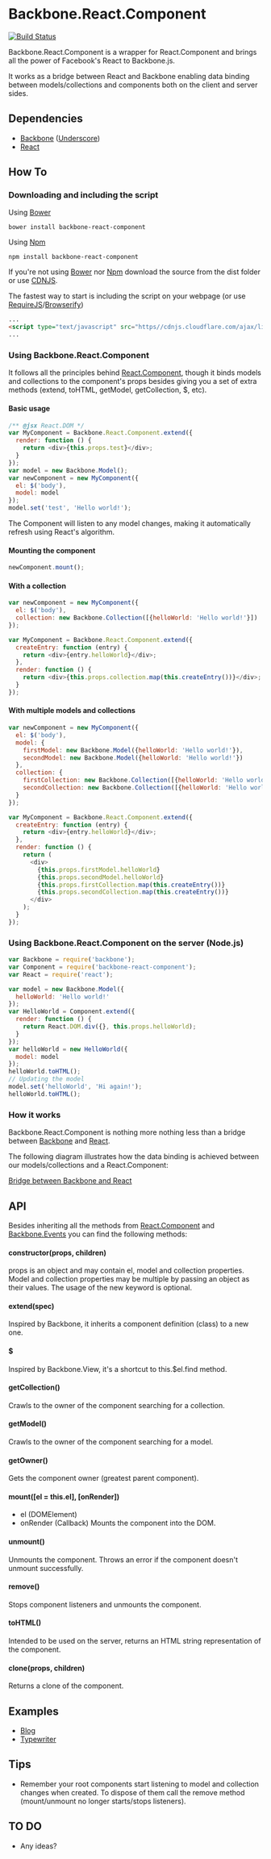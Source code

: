 # Backbone.React.Component
[![Build Status](https://travis-ci.org/magalhas/backbone-react-component.png)](https://travis-ci.org/magalhas/backbone-react-component)

Backbone.React.Component is a wrapper for React.Component and brings all the power of Facebook's React to Backbone.js.

It works as a bridge between React and Backbone enabling data binding between models/collections and components both on the client and server sides.

## Dependencies
* [Backbone](http://backbonejs.org/) ([Underscore](http://underscorejs.org/))
* [React](http://facebook.github.io/react/)

## How To
### Downloading and including the script
Using [Bower](http://bower.io/)
```shell
bower install backbone-react-component
```

Using [Npm](https://npmjs.org/)
```shell
npm install backbone-react-component
```
If you're not using [Bower](http://bower.io/) nor [Npm](https://npmjs.org/) download the source from the dist folder or use [CDNJS](http://cdnjs.com/).

The fastest way to start is including the script on your webpage (or use [RequireJS](http://requirejs.org/)/[Browserify](http://browserify.org/))
```html
...
<script type="text/javascript" src="https//cdnjs.cloudflare.com/ajax/libs/backbone-react-component/0.5.1/backbone-react-component-min.js"></script>
...
```

### Using Backbone.React.Component
It follows all the principles behind [React.Component](http://facebook.github.io/react/docs/component-api.html), though it binds models and collections to the component's props besides giving you a set of extra methods (extend, toHTML, getModel, getCollection, $, etc).

#### Basic usage
```js
/** @jsx React.DOM */
var MyComponent = Backbone.React.Component.extend({
  render: function () {
    return <div>{this.props.test}</div>;
  }
});
var model = new Backbone.Model();
var newComponent = new MyComponent({
  el: $('body'),
  model: model
});
model.set('test', 'Hello world!');
```
The Component will listen to any model changes, making it automatically refresh using React's algorithm.

#### Mounting the component
```js
newComponent.mount();
```

#### With a collection
```js
var newComponent = new MyComponent({
  el: $('body'),
  collection: new Backbone.Collection([{helloWorld: 'Hello world!'}])
});
```
```js
var MyComponent = Backbone.React.Component.extend({
  createEntry: function (entry) {
    return <div>{entry.helloWorld}</div>;
  },
  render: function () {
    return <div>{this.props.collection.map(this.createEntry())}</div>;
  }
});
```

#### With multiple models and collections
```js
var newComponent = new MyComponent({
  el: $('body'),
  model: {
    firstModel: new Backbone.Model({helloWorld: 'Hello world!'}),
    secondModel: new Backbone.Model({helloWorld: 'Hello world!'})
  },
  collection: {
    firstCollection: new Backbone.Collection([{helloWorld: 'Hello world!'}]),
    secondCollection: new Backbone.Collection([{helloWorld: 'Hello world!'}])
  }
});
```
```js
var MyComponent = Backbone.React.Component.extend({
  createEntry: function (entry) {
    return <div>{entry.helloWorld}</div>;
  },
  render: function () {
    return (
      <div>
        {this.props.firstModel.helloWorld}
        {this.props.secondModel.helloWorld}
        {this.props.firstCollection.map(this.createEntry())}
        {this.props.secondCollection.map(this.createEntry())}
      </div>
    );
  }
});
```

### Using Backbone.React.Component on the server (Node.js)
```js
var Backbone = require('backbone');
var Component = require('backbone-react-component');
var React = require('react');

var model = new Backbone.Model({
  helloWorld: 'Hello world!'
});
var HelloWorld = Component.extend({
  render: function () {
    return React.DOM.div({}, this.props.helloWorld);
  }
});
var helloWorld = new HelloWorld({
  model: model
});
helloWorld.toHTML();
// Updating the model
model.set('helloWorld', 'Hi again!');
helloWorld.toHTML(); 
```

### How it works
Backbone.React.Component is nothing more nothing less than a bridge between [Backbone](http://backbonejs.org/) and [React](http://facebook.github.io/react/).

The following diagram illustrates how the data binding is achieved between our models/collections and a React.Component:

[Bridge between Backbone and React](http://yuml.me/88e7b7fd)

## API
Besides inheriting all the methods from [React.Component](http://facebook.github.io/react/docs/component-api.html) and [Backbone.Events](http://backbonejs.org/#Events) you can find the following methods:

#### constructor(props, children)
props is an object and may contain el, model and collection properties. Model and collection properties may be multiple by passing an object as their values. The usage of the new keyword is optional.

#### extend(spec)
Inspired by Backbone, it inherits a component definition (class) to a new one.

#### $
Inspired by Backbone.View, it's a shortcut to this.$el.find method.

#### getCollection()
Crawls to the owner of the component searching for a collection.

#### getModel()
Crawls to the owner of the component searching for a model.

#### getOwner()
Gets the component owner (greatest parent component).

#### mount([el = this.el], [onRender])
* el (DOMElement)
* onRender (Callback)
Mounts the component into the DOM.

#### unmount()
Unmounts the component. Throws an error if the component doesn't unmount successfully.

#### remove()
Stops component listeners and unmounts the component.

#### toHTML()
Intended to be used on the server, returns an HTML string representation of the component.

#### clone(props, children)
Returns a clone of the component.

## Examples
* [Blog](https://github.com/magalhas/backbone-react-component/tree/master/examples/blog)
* [Typewriter](https://rawgithub.com/magalhas/backbone-react-component/master/examples/typewriter/index.html)

## Tips
* Remember your root components start listening to model and collection changes when created. To dispose of them call the remove method (mount/unmount no longer starts/stops listeners).

## TO DO
* Any ideas?
